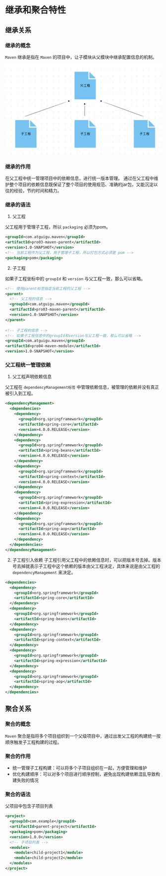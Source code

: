 # 继承和聚合特性

## 继承关系

### 继承的概念

`Maven` 继承是指在 `Maven` 的项目中，让子模块从父模块中继承配置信息的机制。

![image.jpg](/images/maven/inherit.jpg)

### 继承的作用

在父工程中统一管理项目中的依赖信息，进行统一版本管理。
通过在父工程中维护整个项目的依赖信息<span hl-txt-1>既保证了整个项目的使用规范、准确的jar包，又能沉淀以往的经验，节约时间和精力</span>。

### 继承的语法

1. 父工程

父工程用于管理子工程，所以 `packaging` 必须为<span hl-txt-1>pom</span>。

```xml
<groupId>com.atguigu.maven</groupId>
<artifactId>pro03-maven-parent</artifactId>
<version>1.0-SNAPSHOT</version>
<!-- 当前工程作为父工程，用于管理子工程，所以打包方式必须是 pom -->
<packaging>pom</packaging>
```

2. 子工程

如果子工程坐标中的 `groupId` 和 `version` 与父工程一致，那么可以省略。

```xml
<!-- 使用parent标签指定当前工程的父工程 -->
<parent>
  <!-- 父工程的信息 -->
  <groupId>com.atguigu.maven</groupId>
  <artifactId>pro03-maven-parent</artifactId>
  <version>1.0-SNAPSHOT</version>
</parent>

<!-- 子工程的信息 -->
<!-- 如果子工程信息中的groupId和version与父工程一致，那么可以省略 -->
<groupId>com.atguigu.maven</groupId>
<artifactId>pro04-maven-module</artifactId>
<version>1.0-SNAPSHOT</version>
```

### 父工程统一管理依赖

1. 父工程声明依赖信息

父工程在 `dependencyManagement标签` 中管理依赖信息，被管理的依赖并没有真正被引入到工程。

```xml
<dependencyManagement>
  <dependencies>
    <dependency>
      <groupId>org.springframework</groupId>
      <artifactId>spring-core</artifactId>
      <version>4.0.0.RELEASE</version>
    </dependency>
    <dependency>
      <groupId>org.springframework</groupId>
      <artifactId>spring-beans</artifactId>
      <version>4.0.0.RELEASE</version>
    </dependency>
    <dependency>
      <groupId>org.springframework</groupId>
      <artifactId>spring-context</artifactId>
      <version>4.0.0.RELEASE</version>
    </dependency>
    <dependency>
      <groupId>org.springframework</groupId>
      <artifactId>spring-expression</artifactId>
      <version>4.0.0.RELEASE</version>
    </dependency>
    <dependency>
      <groupId>org.springframework</groupId>
      <artifactId>spring-aop</artifactId>
      <version>4.0.0.RELEASE</version>
    </dependency>
  </dependencies>
</dependencyManagement>
```

2. 子工程引入依赖
   子工程引用父工程中的依赖信息时，可以把版本号去掉。版本号去掉就表示子工程中这个依赖的版本由父工程决定，具体来说是由父工程的 `dependencyManagement` 来决定。

```xml
<dependencies>
  <dependency>
    <groupId>org.springframework</groupId>
    <artifactId>spring-core</artifactId>
  </dependency>
  <dependency>
    <groupId>org.springframework</groupId>
    <artifactId>spring-beans</artifactId>
  </dependency>
  <dependency>
    <groupId>org.springframework</groupId>
    <artifactId>spring-context</artifactId>
  </dependency>
  <dependency>
    <groupId>org.springframework</groupId>
    <artifactId>spring-expression</artifactId>
  </dependency>
  <dependency>
    <groupId>org.springframework</groupId>
    <artifactId>spring-aop</artifactId>
  </dependency>
</dependencies>
```

## 聚合关系

### 聚合的概念

`Maven` 聚合是指将多个项目组织到一个父级项目中，通过出发父工程的构建统一按顺序触发子工程构建的过程。

### 聚合的作用

- 统一管理子工程构建：可以将多个子项目组织在一起，方便管理和维护
- 优化构建顺序：可以对多个项目进行顺序控制，避免出现构建依赖混乱导致构建失败的情况

### 聚合的语法

父项目中包含子项目列表

```xml
<project>
  <groupId>com.example</groupId>
  <artifactId>parent-project</artifactId>
  <packaging>pom</packaging>
  <version>1.0.0</version>
  <!-- 子项目列表 -->
  <modules>
    <module>child-project1</module>
    <module>child-project2</module>
  </modules>
</project>
```

